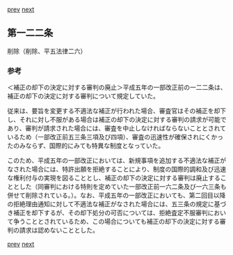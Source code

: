 [prev](/specific/markdowns/特許法/180_Mp-Ch_6-At_121.md)
[next](/specific/markdowns/特許法/182_Mp-Ch_6-At_123.md)
## 第一二二条
削除（削除、平五法律二六）


### 参考
＜補正の却下の決定に対する審判の廃止＞平成五年の一部改正前の一二二条は、補正の却下の決定に対する審判について規定していた。

従来は、要旨を変更する不適法な補正が行われた場合、審査官はその補正を却下し、それに対し不服がある場合は補正の却下の決定に対する審判の請求が可能であり、審判が請求された場合には、審査を中止しなければならないこととされているため（一部改正前五三条三項及び四項）、審査の迅速性が確保されにくかったのみならず、国際的にみても特異な制度となっていた。

このため、平成五年の一部改正においては、新規事項を追加する不適法な補正がなされた場合には、特許出願を拒絶することにより、制度の国際的調和及び迅速な権利付与の実現を図ることとし、補正の却下の決定に対する審判は廃止することとした（同審判における特則を定めていた一部改正前一六二条及び一六三条も併せて削除されている。）。なお、平成五年の一部改正においても、第二回目以降の拒絶理由通知に対して不適法な補正がなされた場合には、五三条の規定に基づき補正を却下するが、その却下処分の可否については、拒絶査定不服審判において争うこととされているため、この場合についても補正の却下の決定に対する審判の請求は認めないこととした。


[prev](/specific/markdowns/特許法/180_Mp-Ch_6-At_121.md)
[next](/specific/markdowns/特許法/182_Mp-Ch_6-At_123.md)